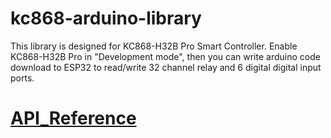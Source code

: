 # kc868-arduino-library
This library is designed for KC868-H32B Pro Smart Controller. Enable KC868-H32B Pro in "Development mode", then you can write arduino code download to ESP32 to read/write 32 channel relay and 6 digital digital input ports.

# [API_Reference](https://github.com/hzkincony/kc868-arduino-library/blob/main/API_Reference_EN.md)
